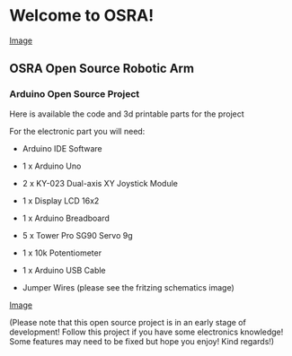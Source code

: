 # Welcome to OSRA!

[Image](https://raw.githubusercontent.com/comancheace/osra/main/osra_banner.jpg)

## OSRA Open Source Robotic Arm

### Arduino Open Source Project

Here is available the code and 3d printable parts for the project

For the electronic part you will need:

- Arduino IDE Software

- 1 x Arduino Uno

- 2 x KY-023 Dual-axis XY Joystick Module

- 1 x Display LCD 16x2

- 1 x Arduino Breadboard

- 5 x Tower Pro SG90 Servo 9g

- 1 x 10k Potentiometer

- 1 x Arduino USB Cable

- Jumper Wires (please see the fritzing schematics image)

[Image](https://github.com/comancheace/osra/blob/main/fritzing_osra.jpg?raw=true)

(Please note that this open source project is in an early stage of development! Follow this project if you have some electronics knowledge! Some features may need to be fixed but hope you enjoy! Kind regards!)
